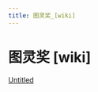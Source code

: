 ```yaml
---
title: 图灵奖_[wiki]
---
```


# 图灵奖 [wiki]

[Untitled](assets/Untitled%20Database%20c81d8348963847aead48dac57850fd2d.csv)